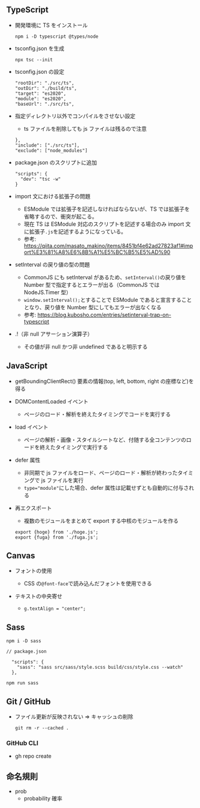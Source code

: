 ## TypeScript

- 開発環境に TS をインストール

  ```
  npm i -D typescript @types/node
  ```

- tsconfig.json を生成

  ```
  npx tsc --init
  ```

- tsconfig.json の設定

  ```
  "rootDir": "./src/ts",
  "outDir": "./build/ts",
  "target": "es2020",
  "module": "es2020",
  "baseUrl": "./src/ts",
  ```

- 指定ディレクトリ以外でコンパイルをさせない設定

  - ts ファイルを削除しても js ファイルは残るので注意

  ```
  },
  "include": ["./src/ts"],
  "exclude": ["node_modules"]
  ```

- package.json のスクリプトに追加

  ```
  "scripts": {
    "dev": "tsc -w"
  }
  ```

- import 文における拡張子の問題

  - ESModule では拡張子を記述しなければならないが、TS では拡張子を省略するので、衝突が起こる。
  - 現在 TS は ESModule 対応のスクリプトを記述する場合のみ import 文に拡張子`.js`を記述するようになっている。
  - 参考: https://qiita.com/masato_makino/items/8451bf4e62ad27823af1#import%E3%81%A8%E6%8B%A1%E5%BC%B5%E5%AD%90

- setInterval の戻り値の型の問題

  - CommonJS にも setInterval があるため、`setInterval()`の戻り値を Number 型で指定するとエラーが出る（CommonJS では NodeJS.Timer 型）
  - `window.setInterval();`とすることで ESModule であると宣言することとなり、戻り値を Number 型にしてもエラーが出なくなる
  - 参考: https://blog.kubosho.com/entries/setinterval-trap-on-typescript

- .!（非 null アサーション演算子）
  - その値が非 null かつ非 undefined であると明示する

## JavaScript

- getBoundingClientRect()
  要素の情報(top, left, bottom, right の座標など)を得る

- DOMContentLoaded イベント

  - ページのロード・解析を終えたタイミングでコードを実行する

- load イベント

  - ページの解析・画像・スタイルシートなど、付随する全コンテンツのロードを終えたタイミングで実行する

- defer 属性

  - 非同期で js ファイルをロード、ページのロード・解析が終わったタイミングで js ファイルを実行
  - `type="module"`にした場合、defer 属性は記載せずとも自動的に付与される

- 再エクスポート
  - 複数のモジュールをまとめて export する中核のモジュールを作る
  ```
  export {hoge} from './hoge.js';
  export {fuga} from './fuga.js';
  ```

## Canvas

- フォントの使用

  - CSS の`@font-face`で読み込んだフォントを使用できる

- テキストの中央寄せ
  - `g.textAlign = "center";`

## Sass

```
npm i -D sass
```

```
// package.json

  "scripts": {
    "sass": "sass src/sass/style.scss build/css/style.css --watch"
  },
```

```
npm run sass
```

## Git / GitHub

- ファイル更新が反映されない => キャッシュの削除
  ```
  git rm -r --cached .
  ```

### GitHub CLI

- gh repo create

## 命名規則

- prob
  - probability 確率
